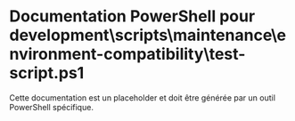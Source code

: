# Documentation PowerShell pour development\scripts\maintenance\environment-compatibility\test-script.ps1

Cette documentation est un placeholder et doit être générée par un outil PowerShell spécifique.
